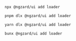 ```bash tab="npm" copyButton
npx @ngzard/ui add loader
```

```bash tab="pnpm"
pnpm dlx @ngzard/ui add loader
```

```bash tab="yarn"
yarn dlx @ngzard/ui add loader
```

```bash tab="bun"
bunx @ngzard/ui add loader
```